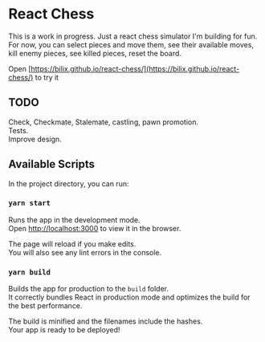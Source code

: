 # React Chess

This is a work in progress. Just a react chess simulator I'm building for fun.<br />
For now, you can select pieces and move them, see their available moves, kill enemy pieces, see killed pieces, reset the board.

Open [https://bilix.github.io/react-chess/](https://bilix.github.io/react-chess/) to try it

## TODO

Check, Checkmate, Stalemate, castling, pawn promotion. <br />
Tests. <br />
Improve design.

## Available Scripts

In the project directory, you can run:

### `yarn start`

Runs the app in the development mode.<br />
Open [http://localhost:3000](http://localhost:3000) to view it in the browser.

The page will reload if you make edits.<br />
You will also see any lint errors in the console.

### `yarn build`

Builds the app for production to the `build` folder.<br />
It correctly bundles React in production mode and optimizes the build for the best performance.

The build is minified and the filenames include the hashes.<br />
Your app is ready to be deployed!
